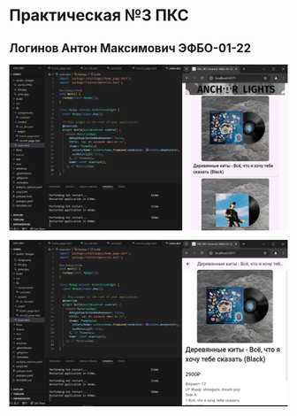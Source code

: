 # Практическая №3 ПКС
## Логинов Антон Максимович ЭФБО-01-22

![alt text](assets/images/image.png)

![alt text](assets/images/image1.png)
